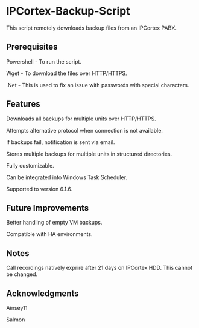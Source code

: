 # IPCortex-Backup-Script
This script remotely downloads backup files from an IPCortex PABX.

## Prerequisites
Powershell - To run the script.

Wget - To download the files over HTTP/HTTPS.

.Net - This is used to fix an issue with passwords with special characters.

## Features

Downloads all backups for multiple units over HTTP/HTTPS.

Attempts alternative protocol when connection is not available.

If backups fail, notification is sent via email.

Stores multiple backups for multiple units in structured directories.

Fully customizable.

Can be integrated into Windows Task Scheduler.

Supported to version 6.1.6.

## Future Improvements

Better handling of empty VM backups.

Compatible with HA environments.

## Notes
Call recordings natively exprire after 21 days on IPCortex HDD. This cannot be changed.

## Acknowledgments
Ainsey11

Salmon
